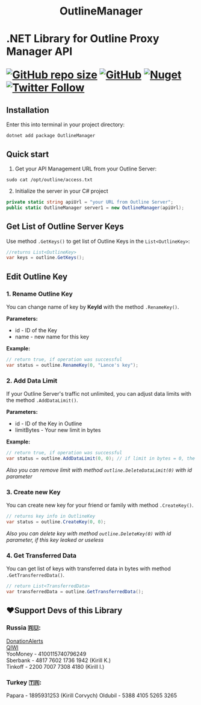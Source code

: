 <h1 align="center">OutlineManager<h1>

.NET Library for Outline Proxy Manager API

<a href="#"><img alt="GitHub repo size" src="https://img.shields.io/github/repo-size/FBA-Studio/OutlineManager"></a>
<a href="https://github.com/FBA-Studio/OutlineManager/blob/main/LICENSE"><img alt="GitHub" src="https://img.shields.io/github/license/FBA-Studio/OutlineManager"></a>
<a href="https://www.nuget.org/packages/OutlineManager/"><img alt="Nuget" src="https://img.shields.io/nuget/dt/OutlineManager"></a>
<a href="https://twitter.com/FBA_Studio"><img alt="Twitter Follow" src="https://img.shields.io/twitter/follow/FBA_Studio?style=social"></a>

## Installation
Enter this into terminal in your project directory:
```shell
dotnet add package OutlineManager
```

## Quick start
1. Get your API Management URL from your Outline Server: 
```shell
sudo cat /opt/outline/access.txt
```
2. Initialize the server in your C# project
```csharp
private static string apiUrl = "your URL from Outline Server";
public static OutlineManager server1 = new OutlineManager(apiUrl);
```

## Get List of Outline Server Keys
Use method `.GetKeys()` to get list of Outline Keys in the `List<OutlineKey>`:
```csharp
//returns List<OutlineKey>
var keys = outline.GetKeys();
```

## Edit Outline Key
### 1. Rename Outline Key

You can change name of key by **KeyId** with the method `.RenameKey()`.

**Parameters:**
- id - ID of the Key
- name - new name for this key

**Example:**
```csharp
// return true, if operation was successful
var status = outline.RenameKey(0, "Lance's key");
```
### 2. Add Data Limit

If your Outline Server's traffic not unlimited, you can adjust data limits with the method `.AddDataLimit()`.

**Parameters:**
- id - ID of the Key in Outline
- limitBytes - Your new limit in bytes

**Example:**
```csharp
// return true, if operation was successful
var status = outline.AddDataLimit(0, 0); // if limit in bytes = 0, the key usage is suspended
```
*Also you can remove limit with method `outline.DeleteDataLimit(0)` with id parameter*

### 3. Create new Key
You can create new key for your friend or family with method `.CreateKey()`.

```csharp
// returns key info in OutlineKey
var status = outline.CreateKey(0, 0);
```
*Also you can delete key with method `outline.DeleteKey(0)` with id parameter, if this key leaked or useless*

### 4. Get Transferred Data
You can get list of keys with transferred data in bytes with method `.GetTransferredData()`.
```csharp
// return List<TransferredData>
var transferredData = outline.GetTransferredData();
```

## ❤️Support Devs of this Library
### Russia :ru::<br>
[DonationAlerts](https://www.donationalerts.com/r/fba_studio)<br>
[QIWI](https://qiwi.com/n/FBASTUDIO)<br>
YooMoney - 4100115740796249<br>
Sberbank - 4817 7602 1736 1942 (Kirill K.)<br>
Tinkoff - 2200 7007 7308 4180 (Kirill I.)
### Turkey :tr::<br>
Papara - 1895931253 (Kirill Corvych)
Oldubil - 5388 4105 5265 3265
